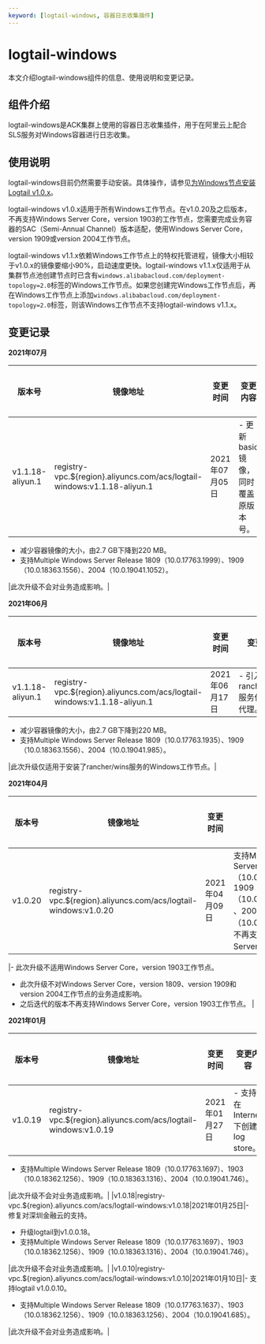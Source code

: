 ```yaml
---
keyword: [logtail-windows, 容器日志收集插件]
---
```


# logtail-windows

本文介绍logtail-windows组件的信息、使用说明和变更记录。

## 组件介绍

logtail-windows是ACK集群上使用的容器日志收集插件，用于在阿里云上配合SLS服务对Windows容器进行日志收集。

## 使用说明

logtail-windows目前仍然需要手动安装。具体操作，请参见[为Windows节点安装Logtail v1.0.x](/cn.zh-CN/Kubernetes集群用户指南/Windows容器/使用Logtail收集Windows容器日志.md)。

logtail-windows v1.0.x适用于所有Windows工作节点。在v1.0.20及之后版本，不再支持Windows Server Core，version 1903的工作节点，您需要完成业务容器的SAC（Semi-Annual Channel）版本适配，使用Windows Server Core，version 1909或version 2004工作节点。

logtail-windows v1.1.x依赖Windows工作节点上的特权托管进程，镜像大小相较于v1.0.x的镜像要缩小90%，启动速度更快。logtail-windows v1.1.x仅适用于从集群节点池创建节点时已含有`windows.alibabacloud.com/deployment-topology=2.0`标签的Windows工作节点。如果您创建完Windows工作节点后，再在Windows工作节点上添加`windows.alibabacloud.com/deployment-topology=2.0`标签，则该Windows工作节点不支持logtail-windows v1.1.x。

## 变更记录

**2021年07月**

|版本号|镜像地址|变更时间|变更内容|变更影响|
|---|----|----|----|----|
|v1.1.18-aliyun.1|registry-vpc.$\{region\}.aliyuncs.com/acs/logtail-windows:v1.1.18-aliyun.1|2021年07月05日|-   更新basic镜像，同时覆盖原版本号。
-   减少容器镜像的大小，由2.7 GB下降到220 MB。
-   支持Multiple Windows Server Release 1809（10.0.17763.1999）、1909（10.0.18363.1556）、2004（10.0.19041.1052）。

|此次升级不会对业务造成影响。|

**2021年06月**

|版本号|镜像地址|变更时间|变更内容|变更影响|
|---|----|----|----|----|
|v1.1.18-aliyun.1|registry-vpc.$\{region\}.aliyuncs.com/acs/logtail-windows:v1.1.18-aliyun.1|2021年06月17日|-   引入rancher/wins服务作为特权代理。
-   减少容器镜像的大小，由2.7 GB下降到220 MB。
-   支持Multiple Windows Server Release 1809（10.0.17763.1935）、1909（10.0.18363.1556）、2004（10.0.19041.985）。

|此次升级仅适用于安装了rancher/wins服务的Windows工作节点。|

**2021年04月**

|版本号|镜像地址|变更时间|变更内容|变更影响|
|---|----|----|----|----|
|v1.0.20|registry-vpc.$\{region\}.aliyuncs.com/acs/logtail-windows:v1.0.20|2021年04月09日|支持Multiple Windows Server Release 1809（10.0.17763.1817）、1909（10.0.18363.1440） 、2004（10.0.19041.867），不再支持Windows Server Release 1903。

|-   此次升级不适用Windows Server Core，version 1903工作节点。
-   此次升级不对Windows Server Core，version 1809、version 1909和version 2004工作节点的业务造成影响。
-   之后迭代的版本不再支持Windows Server Core，version 1903工作节点。 |

**2021年01月**

|版本号|镜像地址|变更时间|变更内容|变更影响|
|---|----|----|----|----|
|v1.0.19|registry-vpc.$\{region\}.aliyuncs.com/acs/logtail-windows:v1.0.19|2021年01月27日|-   支持在Internet下创建log store。
-   支持Multiple Windows Server Release 1809（10.0.17763.1697）、1903（10.0.18362.1256）、1909（10.0.18363.1316）、2004（10.0.19041.746）。

|此次升级不会对业务造成影响。|
|v1.0.18|registry-vpc.$\{region\}.aliyuncs.com/acs/logtail-windows:v1.0.18|2021年01月25日|-   修复对深圳金融云的支持。
-   升级logtail到v1.0.0.18。
-   支持Multiple Windows Server Release 1809（10.0.17763.1697）、1903（10.0.18362.1256）、1909（10.0.18363.1316）、2004（10.0.19041.746）。

|此次升级不会对业务造成影响。|
|v1.0.10|registry-vpc.$\{region\}.aliyuncs.com/acs/logtail-windows:v1.0.10|2021年01月10日|-   支持logtail v1.0.0.10。
-   支持Multiple Windows Server Release 1809（10.0.17763.1637）、1903（10.0.18362.1256）、1909（10.0.18363.1256）、2004（10.0.19041.685）。

|此次升级不会对业务造成影响。|

